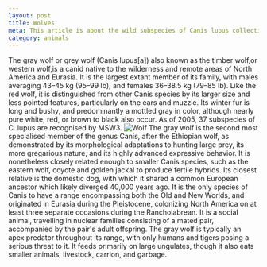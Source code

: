 ```yaml
---
layout: post
title: Wolves
meta: This article is about the wild subspecies of Canis lupus collectively known as the gray wolf. For the domesticated subspecies of Canis lupus, see Dog. For the wild dog, see Dingo...
category: animals
---
```



The gray wolf or grey wolf (Canis lupus[a]) also known as the timber wolf,or western wolf,is a canid native to the wilderness and remote areas of North America and Eurasia. It is the largest extant member of its family, with males averaging 43–45 kg (95–99 lb), and females 36–38.5 kg (79–85 lb). Like the red wolf, it is distinguished from other Canis species by its larger size and less pointed features, particularly on the ears and muzzle. Its winter fur is long and bushy, and predominantly a mottled gray in color, although nearly pure white, red, or brown to black also occur. As of 2005, 37 subspecies of C. lupus are recognised by MSW3.
![Wolf](http://sebasdeldi.github.io/Jekyll-Blog2/assets/wolf.jpg)
The gray wolf is the second most specialised member of the genus Canis, after the Ethiopian wolf, as demonstrated by its morphological adaptations to hunting large prey, its more gregarious nature, and its highly advanced expressive behavior. It is nonetheless closely related enough to smaller Canis species, such as the eastern wolf, coyote and golden jackal to produce fertile hybrids. Its closest relative is the domestic dog, with which it shared a common European ancestor which likely diverged 40,000 years ago. It is the only species of Canis to have a range encompassing both the Old and New Worlds, and originated in Eurasia during the Pleistocene, colonizing North America on at least three separate occasions during the Rancholabrean. It is a social animal, travelling in nuclear families consisting of a mated pair, accompanied by the pair's adult offspring. The gray wolf is typically an apex predator throughout its range, with only humans and tigers posing a serious threat to it. It feeds primarily on large ungulates, though it also eats smaller animals, livestock, carrion, and garbage.
